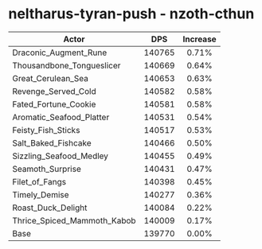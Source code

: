 # neltharus-tyran-push - nzoth-cthun
| Actor | DPS | Increase |
|---|:---:|:---:|
|Draconic_Augment_Rune|140765|0.71%|
|Thousandbone_Tongueslicer|140669|0.64%|
|Great_Cerulean_Sea|140653|0.63%|
|Revenge_Served_Cold|140582|0.58%|
|Fated_Fortune_Cookie|140581|0.58%|
|Aromatic_Seafood_Platter|140531|0.54%|
|Feisty_Fish_Sticks|140517|0.53%|
|Salt_Baked_Fishcake|140466|0.50%|
|Sizzling_Seafood_Medley|140455|0.49%|
|Seamoth_Surprise|140431|0.47%|
|Filet_of_Fangs|140398|0.45%|
|Timely_Demise|140277|0.36%|
|Roast_Duck_Delight|140084|0.22%|
|Thrice_Spiced_Mammoth_Kabob|140009|0.17%|
|Base|139770|0.00%|
